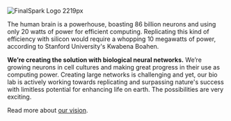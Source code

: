 ![FinalSpark Logo 2219px](https://github.com/user-attachments/assets/704eb32c-1746-4a73-9b68-b163729fd8b5)

The human brain is a powerhouse, boasting 86 billion neurons and using only 20 watts of power for efficient computing. Replicating this kind of efficiency with silicon would require a whopping 10 megawatts of power, according to Stanford University's Kwabena Boahen.

**We’re creating the solution with biological neural networks.** We’re growing neurons in cell cultures and making great progress in their use as computing power. Creating large networks is challenging and yet, our bio lab is actively working towards replicating and surpassing nature's success with limitless potential for enhancing life on earth. The possibilities are very exciting.

Read more about [our vision](https://finalspark.com/our-vision-headline-about-the-beautiful-new-technology-4/).
